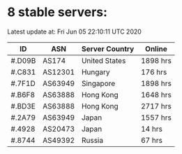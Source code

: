 # 8 stable servers:

Latest update at: Fri Jun 05 22:10:11 UTC 2020

| ID | ASN | Server Country | Online |
| -- | --- | -------------- | ------ |
| #.D09B | AS174 | United States | 1898 hrs |
| #.C831 | AS12301 | Hungary | 176 hrs |
| #.7F1D | AS63949 | Singapore | 1898 hrs |
| #.B6F8 | AS63888 | Hong Kong | 1648 hrs |
| #.BD3E | AS63888 | Hong Kong | 2717 hrs |
| #.2A79 | AS63949 | Japan | 1557 hrs |
| #.4928 | AS20473 | Japan | 14 hrs |
| #.8744 | AS49392 | Russia | 67 hrs |

